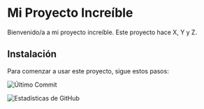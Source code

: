 # Mi Proyecto Increíble

Bienvenido/a a mi proyecto increíble. Este proyecto hace X, Y y Z.

## Instalación

Para comenzar a usar este proyecto, sigue estos pasos:

![Último Commit](https://img.shields.io/github/last-commit/tu_usuario/tu_repositorio)

![Estadísticas de GitHub](https://github-readme-stats.vercel.app/api?username=tu_usuario&show_icons=true&theme=radical)

